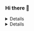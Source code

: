 ### Hi there 👋

<details>
  <img align="left" src="https://github-readme-stats.louis-manabat.vercel.app/api?username=louis-manabat&theme=dark&show_icons=true" />
</details>
<details>
  <img align="right" src="https://github-readme-stats.louis-manabat.vercel.app/api/top-langs/?username=louis-manabat&layout=compact" />
</details>

<!--
**louis-manabat/louis-manabat** is a ✨ _special_ ✨ repository because its `README.md` (this file) appears on your GitHub profile.

Here are some ideas to get you started:

- 🔭 I’m currently working on ...
- 🌱 I’m currently learning ...
- 👯 I’m looking to collaborate on ...
- 🤔 I’m looking for help with ...
- 💬 Ask me about ...
- 📫 How to reach me: ...
- 😄 Pronouns: ...
- ⚡ Fun fact: ...
-->
